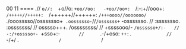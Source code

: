 00 
                                   11 
                                  ==== 
                                  .// 
                                 `o//: 
                                `+o//o: 
                               `+oo//oo:  
                               -+oo//oo+: 
                             `/:-:+//ooo+: 
                            `/+++++//+++++: 
                           `/++++++//++++++: 
                          `/+++oooo//ooooooo/`
                         ./ooosssso//osssssso+`
                        .oossssso-`//`/ossssss+`
                       -osssssso.  //  :ssssssso.
                      :osssssss/   //   osssso+++.
                     /ossssssss/   //   +ssssooo/-
                   `/ossssso+/:-   //   -:/+osssso+-
                  `+sso+:-`        //       `.-/+oso:
                 `++:.             //            `-/+/
                 .`                /                `/
